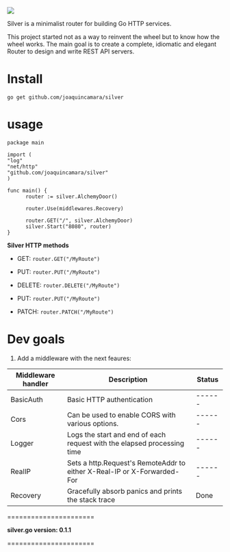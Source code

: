   <img  src="https://user-images.githubusercontent.com/26718123/127079860-deadbdab-1d60-49f7-9591-767e9eac48f8.png">

Silver is a minimalist router for building Go HTTP services.

This project started not as a way to reinvent the wheel but to know how the wheel works. The main goal is to create a complete, idiomatic and elegant Router to design and write REST API servers.

# Install

`go get github.com/joaquincamara/silver`

# usage

```golang
package main

import (
"log"
"net/http"
"github.com/joaquincamara/silver"
)

func main() {
      router := silver.AlchemyDoor()

      router.Use(middlewares.Recovery)

      router.GET("/", silver.AlchemyDoor)
      silver.Start("8080", router)
}
```

**Silver HTTP methods**

- GET: `router.GET("/MyRoute")`

- PUT: `router.PUT("/MyRoute")`

- DELETE: `router.DELETE("/MyRoute")`

- PUT: `router.PUT("/MyRoute")`

- PATCH: `router.PATCH("/MyRoute")`

# Dev goals

1. Add a middleware with the next feaures:

| Middleware handler | Description                                                             | Status |
| ------------------ | ----------------------------------------------------------------------- | ------ |
| BasicAuth          | Basic HTTP authentication                                               | ------ |
| Cors               | Can be used to enable CORS with various options.                        | ------ |
| Logger             | Logs the start and end of each request with the elapsed processing time | ------ |
| RealIP             | Sets a http.Request's RemoteAddr to either X-Real-IP or X-Forwarded-For | ------ |
| Recovery           | Gracefully absorb panics and prints the stack trace                     | Done   |



======================

**silver.go version: 0.1.1**

======================
